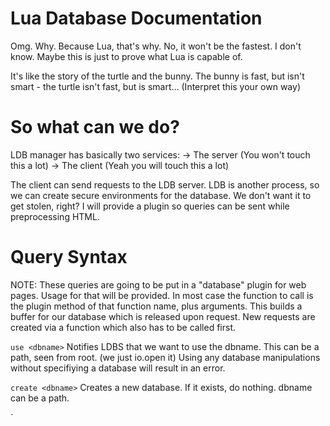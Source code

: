Lua Database Documentation
==========================

Omg. Why.
Because Lua, that's why. No, it won't be the fastest. I don't know. Maybe this is just to prove what Lua is capable of.

It's like the story of the turtle and the bunny. The bunny is fast, but isn't smart - the turtle isn't fast, but is smart... (Interpret this your own way)

So what can we do?
==================

LDB manager has basically two services:
-> The server (You won't touch this a lot)
-> The client (Yeah you will touch this a lot)

The client can send requests to the LDB server. LDB is another process, so we can create secure environments for the database. We don't want it to get stolen, right? 
I will provide a plugin so queries can be sent while preprocessing HTML. 

Query Syntax
============

NOTE: These queries are going to be put in a "database" plugin for web pages.
Usage for that will be provided.
In most case the function to call is the plugin method of that function name, plus arguments. This builds a buffer for our database which is released upon request. New requests are created via a function which also has to be called first.

`use <dbname>`
 Notifies LDBS that we want to use the dbname. This can be a path, seen from root. (we just io.open it)
 Using any database manipulations without specifiying a database will result in an error.

`create <dbname>`
Creates a new database. If it exists, do nothing. dbname can be a path.

`

